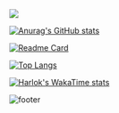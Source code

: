 <img src="https://capsule-render.vercel.app/api?type=venom&color=193549&height=200&section=header&text=developernagk&fontSize=30&fontColor=d9e1e8" />

[![Anurag's GitHub stats](https://github-readme-stats.vercel.app/api?username=developernagk&show_icons=true&theme=nord)](https://github.com/anuraghazra/github-readme-stats)

[![Readme Card](https://github-readme-stats.vercel.app/api/pin/?username=developernagk&repo=STIS)](https://github.com/anuraghazra/github-readme-stats)

[![Top Langs](https://github-readme-stats.vercel.app/api/top-langs/?username=developernagk)](https://github.com/developernagk)

[![Harlok's WakaTime stats](https://github-readme-stats.vercel.app/api/wakatime?username=developernagk)](https://github.com/developernagk)

![footer](https://capsule-render.vercel.app/api?type=soft&color=9baec8&height=100&section=footer)
